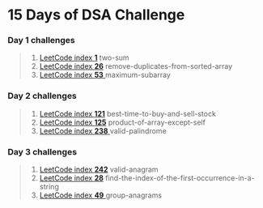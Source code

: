 # 15 Days of DSA Challenge

### Day 1 challenges
> 1. [LeetCode index **1**](https://leetcode.com/problems/two-sum/description/) two-sum
> 2. [LeetCode index **26**](https://leetcode.com/problems/remove-duplicates-from-sorted-array/) remove-duplicates-from-sorted-array
> 3. [LeetCode index **53** ](https://leetcode.com/problems/merge-k-sorted-lists) maximum-subarray

### Day 2 challenges
> 1. [LeetCode index **121**](https://leetcode.com/problems/best-time-to-buy-and-sell-stock) best-time-to-buy-and-sell-stock
> 2. [LeetCode index **125**](https://leetcode.com/problems/product-of-array-except-self) product-of-array-except-self
> 3. [LeetCode index **238** ](https://leetcode.com/problems/valid-palindrome) valid-palindrome


### Day 3 challenges
> 1. [LeetCode index **242**](https://leetcode.com/problems/valid-anagram) valid-anagram
> 2. [LeetCode index **28**](https://leetcode.com/problems/find-the-index-of-the-first-occurrence-in-a-string) find-the-index-of-the-first-occurrence-in-a-string
> 3. [LeetCode index **49** ](https://leetcode.com/problems/group-anagrams) group-anagrams